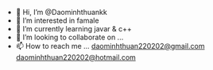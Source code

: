 - 👋 Hi, I’m @Daominhthuankk
- 👀 I’m interested in famale
- 🌱 I’m currently learning javar & c++
- 💞️ I’m looking to collaborate on ...
- 📫 How to reach me ...
daominhthuan220202@gmail.com
daominhthuan220202@hotmail.com

<!---
Daominhthuankk/Daominhthuankk is a ✨ special ✨ repository because its `README.md` (this file) appears on your GitHub profile.
You can click the Preview link to take a look at your changes.
--->

